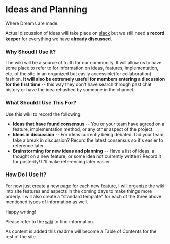 Ideas and Planning
==================
Where Dreams are made.

Actual discussion of ideas will take place on [slack](https://youngdesigners.slack.com) but we still need a **record keeper** for everything we have **already discussed**.

### Why Shoud I Use It?

The wiki will be a source of truth for our community. It will allow us to have some place to refer to for information on ideas, features, implementation, etc. of the site in an organized but easily accessible(for collaboration) fashion. **It will also be extremely useful for members entering a discussion for the first time** -- this way they don't have search through past chat history or have the idea rehashed by someone in the channel.

### What Should I Use This For?

Use this wiki to record the following:

* **Ideas that have found consensus** -- You or your team have agreed on a feature, implementation method, or any other aspect of the project.
* **Ideas in discussion** -- For ideas currently being debated. Did your team take a break in discussion? Record the latest consensus so it's easier to reference later.
* **Brainstorming for new ideas and planning** -- Have a list of ideas, a thought on a new feature, or some idea not currently written? Record it for posterity! It'll make referencing later easier.

### How Do I Use It?

For now just create a new page for each new feature, I will organize the wiki into site features and aspects in the coming days to make things more orderly. I will also create a "standard template" for each of the three above mentioned types of information as well.

Happy writing!

Please refer to the [wiki](https://github.com/YoungCreatorsSociety/ideas-and-planning/wiki) to find information.

As content is added this readme will become a Table of Contents for the rest of the site.
